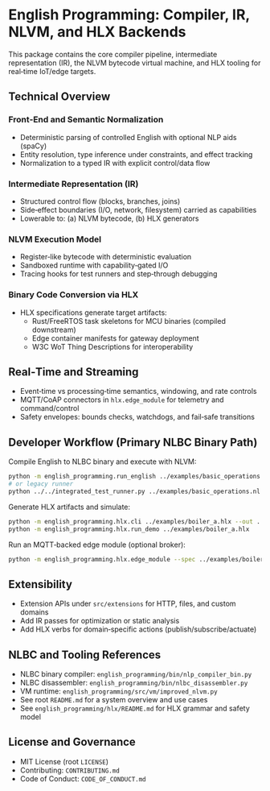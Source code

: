 # English Programming: Compiler, IR, NLVM, and HLX Backends

This package contains the core compiler pipeline, intermediate representation (IR), the NLVM bytecode virtual machine, and HLX tooling for real‑time IoT/edge targets.

## Technical Overview

### Front‑End and Semantic Normalization

- Deterministic parsing of controlled English with optional NLP aids (spaCy)
- Entity resolution, type inference under constraints, and effect tracking
- Normalization to a typed IR with explicit control/data flow

### Intermediate Representation (IR)

- Structured control flow (blocks, branches, joins)
- Side‑effect boundaries (I/O, network, filesystem) carried as capabilities
- Lowerable to: (a) NLVM bytecode, (b) HLX generators

### NLVM Execution Model

- Register‑like bytecode with deterministic evaluation
- Sandboxed runtime with capability‑gated I/O
- Tracing hooks for test runners and step‑through debugging

### Binary Code Conversion via HLX

- HLX specifications generate target artifacts:
  - Rust/FreeRTOS task skeletons for MCU binaries (compiled downstream)
  - Edge container manifests for gateway deployment
  - W3C WoT Thing Descriptions for interoperability

## Real‑Time and Streaming

- Event‑time vs processing‑time semantics, windowing, and rate controls
- MQTT/CoAP connectors in `hlx.edge_module` for telemetry and command/control
- Safety envelopes: bounds checks, watchdogs, and fail‑safe transitions

## Developer Workflow (Primary NLBC Binary Path)

Compile English to NLBC binary and execute with NLVM:

```bash
python -m english_programming.run_english ../examples/basic_operations.nl
# or legacy runner
python ../../integrated_test_runner.py ../examples/basic_operations.nl
```

Generate HLX artifacts and simulate:

```bash
python -m english_programming.hlx.cli ../examples/boiler_a.hlx --out ../../hlx_out
python -m english_programming.hlx.run_demo ../examples/boiler_a.hlx
```

Run an MQTT‑backed edge module (optional broker):

```bash
python -m english_programming.hlx.edge_module --spec ../examples/boiler_a.hlx --endpoint mqtt://localhost
```

## Extensibility

- Extension APIs under `src/extensions` for HTTP, files, and custom domains
- Add IR passes for optimization or static analysis
- Add HLX verbs for domain‑specific actions (publish/subscribe/actuate)

## NLBC and Tooling References

- NLBC binary compiler: `english_programming/bin/nlp_compiler_bin.py`
- NLBC disassembler: `english_programming/bin/nlbc_disassembler.py`
- VM runtime: `english_programming/src/vm/improved_nlvm.py`
- See root `README.md` for a system overview and use cases
- See `english_programming/hlx/README.md` for HLX grammar and safety model

## License and Governance

- MIT License (root `LICENSE`)
- Contributing: `CONTRIBUTING.md`
- Code of Conduct: `CODE_OF_CONDUCT.md`
